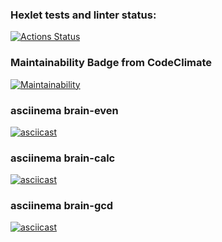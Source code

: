 ### Hexlet tests and linter status:
[![Actions Status](https://github.com/ShelbaSK/python-project-49/actions/workflows/hexlet-check.yml/badge.svg)](https://github.com/ShelbaSK/python-project-49/actions)
### Maintainability Badge from CodeClimate
[![Maintainability](https://api.codeclimate.com/v1/badges/5e44080d71362322eec0/maintainability)](https://codeclimate.com/github/ShelbaSK/python-project-49/maintainability)
### asciinema brain-even
[![asciicast](https://asciinema.org/a/8TzYxkx2Ps7WnRBq7eT21xLBU.svg)](https://asciinema.org/a/8TzYxkx2Ps7WnRBq7eT21xLBU)
### asciinema brain-calc
[![asciicast](https://asciinema.org/a/19iU3QCxIn4pfhPO5iXGUFGfm.svg)](https://asciinema.org/a/19iU3QCxIn4pfhPO5iXGUFGfm)
### asciinema brain-gcd
[![asciicast](https://asciinema.org/a/QiWb9dz5UtPnoedC4rt7vytpj.svg)](https://asciinema.org/a/QiWb9dz5UtPnoedC4rt7vytpj)